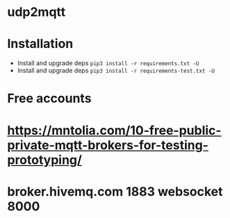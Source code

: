 # udp2mqtt

# Installation
+ Install and upgrade deps `pip3 install -r requirements.txt -U`
+ Install and upgrade deps `pip3 install -r requirements-test.txt -U`


# Free accounts
# https://mntolia.com/10-free-public-private-mqtt-brokers-for-testing-prototyping/
# broker.hivemq.com	1883	websocket	8000
